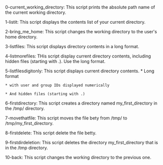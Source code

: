 0-current_working_directory: This script prints the absolute path name of the current working directory.

1-listit: This script displays the contents list of your current directory.

2-bring_me_home: This script changes the working directory to the user's home directory.

3-listfiles: This script displays directory contents in a long format.

4-listmorefiles: THis script display current directory contents, including hidden files (starting with .). Use the long format.

5-listfilesdigitonly: This script displays current directory contents.
	* Long format

	* with user and group IDs displayed numerically

	* And hidden files (starting with .)

6-firstdirectory: This script creates a directory named my_first_directory in the /tmp/ directory.

7-movethatfile: This script moves the file bety from /tmp/ to /tmp/my_first_directory.

8-firstdelete: This script delete the file betty.

9-firstdirdeletion: This script deletes the directory my_first_directory that is in the /tmp directory.

10-back: This script changes the working directory to the previous one.
